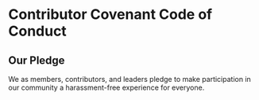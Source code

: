 # Contributor Covenant Code of Conduct

## Our Pledge

We as members, contributors, and leaders pledge to make participation in our
community a harassment-free experience for everyone.
